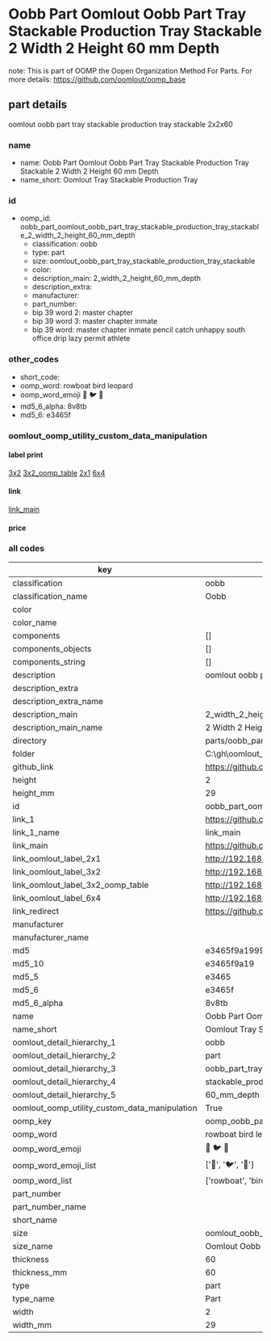 # Oobb Part Oomlout Oobb Part Tray Stackable Production Tray Stackable 2 Width 2 Height 60 mm Depth  

note: This is part of OOMP the Oopen Organization Method For Parts. For more details: https://github.com/oomlout/oomp_base

##  part details
  



oomlout oobb part tray stackable production tray stackable 2x2x60



### name
* name: Oobb Part Oomlout Oobb Part Tray Stackable Production Tray Stackable 2 Width 2 Height 60 mm Depth
* name_short: Oomlout Tray Stackable Production Tray
### id
* oomp_id: oobb_part_oomlout_oobb_part_tray_stackable_production_tray_stackable_2_width_2_height_60_mm_depth
  * classification: oobb
  * type: part
  * size: oomlout_oobb_part_tray_stackable_production_tray_stackable
  * color: 
  * description_main: 2_width_2_height_60_mm_depth
  * description_extra: 
  * manufacturer: 
  * part_number: 
  * bip 39 word 2: master chapter
  * bip 39 word 3: master chapter inmate
  * bip 39 word: master chapter inmate pencil catch unhappy south office drip lazy permit athlete

### other_codes
* short_code: 
* oomp_word: rowboat bird leopard
* oomp_word_emoji :rowboat: :bird: :leopard:
* md5_6_alpha: 8v8tb
* md5_6: e3465f






### oomlout_oomp_utility_custom_data_manipulation
#### label print
[3x2](http://192.168.1.245:1112/?label=oomp%208v8tb)
[3x2_oomp_table](http://192.168.1.108:1112/?label=oomp%208v8tb)
[2x1](http://192.168.1.242:1112/?label=oomp%208v8tb)
[6x4](http://192.168.1.55:1112/?label=oomp%208v8tb)    

#### link

[link_main](https://github.com/oomlout/oomlout_oobb_version_4_generated_parts/tree/main/navigation_oomp/oobb/part/oomlout_oobb_part_tray_stackable_production_tray_stackable/2_width_2_height_60_mm_depth/part)                              

#### price







### all codes 
| key | value |  
| --- | --- |  
| classification | oobb |  
| classification_name | Oobb |  
| color |  |  
| color_name |  |  
| components | [] |  
| components_objects | [] |  
| components_string | [] |  
| description | oomlout oobb part tray stackable production tray stackable 2x2x60 |  
| description_extra |  |  
| description_extra_name |  |  
| description_main | 2_width_2_height_60_mm_depth |  
| description_main_name | 2 Width 2 Height 60 mm Depth |  
| directory | parts/oobb_part_oomlout_oobb_part_tray_stackable_production_tray_stackable_2_width_2_height_60_mm_depth |  
| folder | C:\gh\oomlout_oobb_version_4_generated_parts\parts\oobb_part_oomlout_oobb_part_tray_stackable_production_tray_stackable_2_width_2_height_60_mm_depth |  
| github_link | https://github.com/oomlout/oomlout_oomp_part_src/tree/main/parts/oobb_part_oomlout_oobb_part_tray_stackable_production_tray_stackable_2_width_2_height_60_mm_depth |  
| height | 2 |  
| height_mm | 29 |  
| id | oobb_part_oomlout_oobb_part_tray_stackable_production_tray_stackable_2_width_2_height_60_mm_depth |  
| link_1 | https://github.com/oomlout/oomlout_oobb_version_4_generated_parts/tree/main/navigation_oomp/oobb/part/oomlout_oobb_part_tray_stackable_production_tray_stackable/2_width_2_height_60_mm_depth/part |  
| link_1_name | link_main |  
| link_main | https://github.com/oomlout/oomlout_oobb_version_4_generated_parts/tree/main/navigation_oomp/oobb/part/oomlout_oobb_part_tray_stackable_production_tray_stackable/2_width_2_height_60_mm_depth/part |  
| link_oomlout_label_2x1 | http://192.168.1.242:1112/?label=oomp%208v8tb |  
| link_oomlout_label_3x2 | http://192.168.1.245:1112/?label=oomp%208v8tb |  
| link_oomlout_label_3x2_oomp_table | http://192.168.1.108:1112/?label=oomp%208v8tb |  
| link_oomlout_label_6x4 | http://192.168.1.55:1112/?label=oomp%208v8tb |  
| link_redirect | https://github.com/oomlout/oomlout_oobb_version_4_generated_parts/tree/main/parts/oobb_oomlout_oobb_part_tray_stackable_production_tray_stackable_02_02_60 |  
| manufacturer |  |  
| manufacturer_name |  |  
| md5 | e3465f9a19999a07b5120a2ae8899c45 |  
| md5_10 | e3465f9a19 |  
| md5_5 | e3465 |  
| md5_6 | e3465f |  
| md5_6_alpha | 8v8tb |  
| name | Oobb Part Oomlout Oobb Part Tray Stackable Production Tray Stackable 2 Width 2 Height 60 mm Depth |  
| name_short | Oomlout Tray Stackable Production Tray |  
| oomlout_detail_hierarchy_1 | oobb |  
| oomlout_detail_hierarchy_2 | part |  
| oomlout_detail_hierarchy_3 | oobb_part_tray |  
| oomlout_detail_hierarchy_4 | stackable_production_tray_stackable |  
| oomlout_detail_hierarchy_5 | 60_mm_depth |  
| oomlout_oomp_utility_custom_data_manipulation | True |  
| oomp_key | oomp_oobb_part_oomlout_oobb_part_tray_stackable_production_tray_stackable_2_width_2_height_60_mm_depth |  
| oomp_word | rowboat bird leopard |  
| oomp_word_emoji | :rowboat: :bird: :leopard: |  
| oomp_word_emoji_list | [':rowboat:', ':bird:', ':leopard:'] |  
| oomp_word_list | ['rowboat', 'bird', 'leopard'] |  
| part_number |  |  
| part_number_name |  |  
| short_name |  |  
| size | oomlout_oobb_part_tray_stackable_production_tray_stackable |  
| size_name | Oomlout Oobb Part Tray Stackable Production Tray Stackable |  
| thickness | 60 |  
| thickness_mm | 60 |  
| type | part |  
| type_name | Part |  
| width | 2 |  
| width_mm | 29 |  
